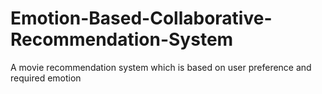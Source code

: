 # Emotion-Based-Collaborative-Recommendation-System
A movie recommendation system which is based on user preference and required emotion
